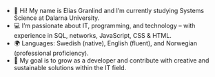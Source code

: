 - 👋 Hi! My name is Elias Granlind and I’m currently studying Systems Science at Dalarna University.
- 💻 I’m passionate about IT, programming, and technology – with experience in SQL, networks, JavaScript, CSS & HTML.
- 🌍 Languages: Swedish (native), English (fluent), and Norwegian (professional proficiency).
- 🚀 My goal is to grow as a developer and contribute with creative and sustainable solutions within the IT field.
<!--
**CodeCatNap/CodeCatNap** is a ✨ _special_ ✨ repository because its `README.md` (this file) appears on your GitHub profile.

Here are some ideas to get you started:

- 🔭 I’m currently working on ...
- 🌱 I’m currently learning ...
- 👯 I’m looking to collaborate on ...
- 🤔 I’m looking for help with ...
- 💬 Ask me about ...
- 📫 How to reach me: ...
- 😄 Pronouns: ...
- ⚡ Fun fact: ...
-->

